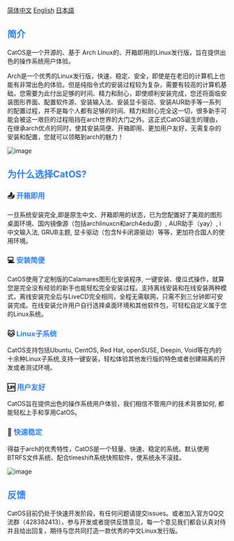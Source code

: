 [简体中文](README_zh_CN.md)   [English](README.md)   [日本語](README_ja_JP.md)

## <font color=#2f81f7>简介</font>

CatOS是一个开源的、基于 Arch Linux的、开箱即用的Linux发行版，旨在提供出色的操作系统用户体验。

Arch是一个优秀的Linux发行版，快速、稳定、安全，即使是在老旧的计算机上也能有非常出色的体验。但是纯指令式的安装过程较为复杂，需要有较高的计算机基础，您需要为此付出足够的时间、精力和耐心，即使顺利安装完成，您还将面临安装图形界面、配置软件源、安装输入法、安装显卡驱动、安装AUR助手等一系列的配置过程，并不是每个人都有足够的时间、精力和耐心完全这一切，很多新手可能会被这一艰巨的过程阻挡在arch世界的大门之外。这正式CatOS诞生的理由，在继承arch优点的同时，使其安装简便、开箱即用、更加用户友好，无需复杂的安装和配置，您就可以领略到arch的魅力！


![image](./preview/desktop_cn.jpg)

## <font color=#2f81f7>为什么选择CatOS?</font>

### 📤 <font color=#2f81f7>开箱即用</font>
一旦系统安装完全,即是原生中文、开箱即用的状态，已为您配置好了美观的图形桌面环境、国内镜像源（包括archlinuxcn和arch4edu源）, AUR助手（yay）, i中文输入法, GRUB主题, 显卡驱动（包含N卡闭源驱动）等等，更加符合国人的使用环境。

### 💻 <font color=#2f81f7>安装简便</font>
CatOS使用了定制版的Calamares图形化安装程序, 一键安装、傻瓜式操作，就算您是完全没有经验的新手也能轻松完全安装过程。支持离线安装和在线安装两种模式，离线安装完全后与LiveCD完全相同，全程无需联网，只需不到三分钟即可安装完成。在线安装允许用户自行选择桌面环境和其他软件包，可轻松自定义属于您的Linux系统。

### 🐱 <font color=#2f81f7>Linux子系统</font>
CatOS支持包括Ubuntu, CentOS, Red Hat, openSUSE, Deepin, Void等在内的十余种Linux子系统,支持一键安装，轻松体验其他发行版的特色或者创建隔离的开发或者测试环境。

### 🆙 <font color=#2f81f7>用户友好</font>
CatOS旨在提供出色的操作系统用户体验，我们相信不管用户的技术背景如何, 都能轻松上手和享用CatOS。

### 🚀 <font color=#2f81f7>快速稳定</font>
得益于arch的优秀特性，CatOS是一个轻量、快速、稳定的系统。默认使用BTRFS文件系统、配合timeshift系统快照软件，使系统永不滚挂。


![image](./preview/neofetch_cn.png)


## <font color=#2f81f7>反馈</font>

CatOS目前仍处于快速开发阶段，有任何问题请提交issues。或者加入官方QQ交流群（428382413），参与开发或者提供反馈意见，每一个意见我们都会认真对待并且给出回复，期待与您共同打造一款优秀的中文Linux发行版。
